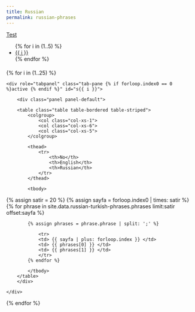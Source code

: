```yaml
---
title: Russian
permalink: russian-phrases
---
```


<p class="text-right"><a class="btn btn-primary" href="{{ site.github.url }}/russian-phrases-test.html" role="button">Test</a></p>


<ul class="nav nav-pills" role="tablist">
{% for i in (1..5) %}
    <li role="presentation" class="{% if forloop.index0 == 0 %}active {% endif %}"><a href="#s{{ i }}" aria-controls="s{{ i }}" role="tab" data-toggle="tab">{{ i }}</a></li>
{% endfor %}
</ul>

<div style="margin-top:20px"></div>

<div class="tab-content">

{% for i in (1..25) %}

    <div role="tabpanel" class="tab-pane {% if forloop.index0 == 0 %}active {% endif %}" id="s{{ i }}">

        <div class="panel panel-default">

        <table class="table table-bordered table-striped">
            <colgroup>
                <col class="col-xs-1">
                <col class="col-xs-6">
                <col class="col-xs-5">
            </colgroup>

            <thead>
                <tr>
                    <th>No</th>
                    <th>English</th>
                    <th>Russian</th>
                </tr>
            </thead>

            <tbody>
 {% assign satir = 20 %}
 {% assign sayfa = forloop.index0 | times: satir %}
            {% for phrase in site.data.russian-turkish-phrases.phrases limit:satir offset:sayfa %}
            
            {% assign phrases = phrase.phrase | split: ';' %}
            
                <tr>
                <td> {{ sayfa | plus: forloop.index }} </td>
                <td> {{ phrases[0] }} </td>
                <td> {{ phrases[1] }} </td>
                </tr>
            {% endfor %}

            </tbody>
        </table>
        </div>
    
    </div>

{% endfor %}
</div>
